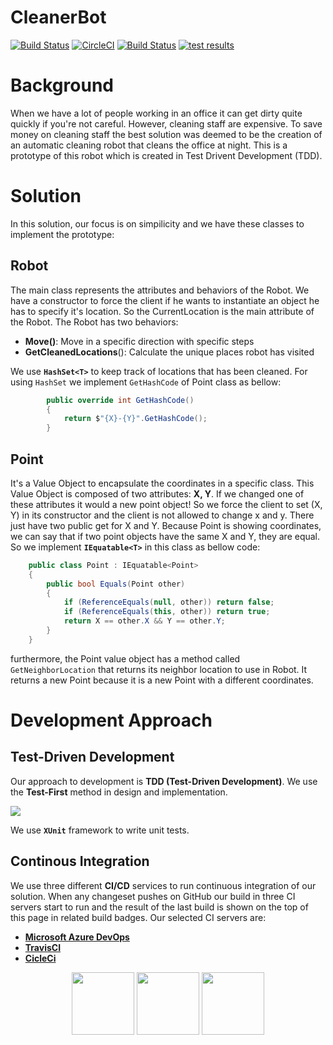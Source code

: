 # CleanerBot
[![Build Status](https://www.travis-ci.com/alireza-es/CleanerBot.svg?branch=master)](https://www.travis-ci.com/alireza-es/CleanerBot) [![CircleCI](https://circleci.com/gh/alireza-es/CleanerBot.svg?style=svg)](https://circleci.com/gh/alireza-es/CleanerBot) [![Build Status](https://dev.azure.com/alireza-es/CleanerBot/_apis/build/status/CleanerBot-.Net%20Core-CI?branchName=master)](https://dev.azure.com/alireza-es/CleanerBot/_build/latest?definitionId=6&branchName=master) [![test results](https://img.shields.io/azure-devops/tests/alireza-es/CleanerBot/6)](https://dev.azure.com/alireza-es/CleanerBot/_build?definitionId=6)




# Background
When we have a lot of people working in an office it can get dirty quite quickly if you're not careful.
However, cleaning staff are expensive. To save money on cleaning staff the best solution was deemed to be the creation of an automatic cleaning robot that cleans the office at night.
This is a prototype of this robot which is created in Test Drivent Development (TDD).

# Solution
In this solution, our focus is on simpilicity and we have these classes to implement the prototype:

## Robot
The main class represents the attributes and behaviors of the Robot. We have a constructor to force the client if he wants to instantiate an object he has to specify it's location. So the CurrentLocation is the main attribute of the Robot. 
The Robot has two behaviors:
- **Move()**: Move in a specific direction with specific steps
- **GetCleanedLocations**(): Calculate the unique places robot has visited

We use **`HashSet<T>`** to keep track of locations that has been cleaned. For using `HashSet` we implement `GetHashCode` of Point class as bellow:
```csharp
        public override int GetHashCode()
        {
            return $"{X}-{Y}".GetHashCode();
        }
```
## Point
It's a Value Object to encapsulate  the coordinates in a specific class. This Value Object is composed of two attributes: **X, Y**. If we changed one of these attributes it would a new point object! So we force the client to set (X, Y) in its constructor and the client is not allowed to change x and y. There just have two public get for X and Y.
Because Point is showing coordinates, we can say that if two point objects have the same X and Y, they are equal. So we implement **`IEquatable<T>`** in this class as bellow code:
```csharp
    public class Point : IEquatable<Point>
    {
        public bool Equals(Point other)
        {
            if (ReferenceEquals(null, other)) return false;
            if (ReferenceEquals(this, other)) return true;
            return X == other.X && Y == other.Y;
        }
    }
```
furthermore, the Point value object has a method called `GetNeighborLocation` that returns its neighbor location to use in Robot. It returns a new Point because it is a new Point with a different coordinates.

# Development Approach
## Test-Driven Development
Our approach to development is **TDD (Test-Driven Development)**. We use the **Test-First** method in design and implementation. 

<img src="https://alireza-es.github.io/CleanerBot/docs/images/CodeCoverage.JPG"/>

We use **`XUnit`** framework to write unit tests.
## Continous Integration
We use three different **CI/CD** services to run continuous integration of our solution. When any changeset pushes on GitHub our build in three CI servers start to run and the result of the last build is shown on the top of this page in related build badges. Our selected CI servers are:
- [**Microsoft Azure DevOps**](https://dev.azure.com/alireza-es/CleanerBot/_build/latest?definitionId=6&branchName=master)
- [**TravisCI** ](https://www.travis-ci.com/alireza-es/CleanerBot)
- [**CicleCi**](https://circleci.com/gh/alireza-es/CleanerBot)
<p align="center">
<img src="https://alireza-es.github.io/CleanerBot/docs/ci/azuredevops.png" width="100px"/> <img src="https://alireza-es.github.io/CleanerBot/docs/ci/circleci.png" width="100px"/> <img src="https://alireza-es.github.io/CleanerBot/docs/ci/travisci.png" width="100px"/>
</p>


